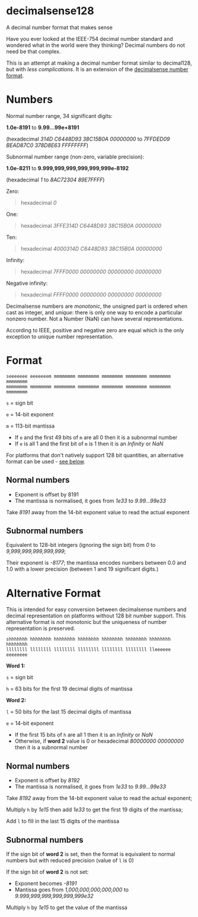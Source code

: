# decimalsense128
A decimal number format that makes sense

Have you ever looked at the IEEE-754 decimal number standard and wondered what in the world were they thinking?
Decimal numbers do not need be that complex.

This is an attempt at making a decimal number format similar to decimal128, but with _less complications_. It is an extension of the [decimalsense number format](https://github.com/jido/decimalsense).

Numbers
=======

Normal number range, 34 significant digits:

**1.0e-8191** to **9.99...99e+8191**

(hexadecimal _314D C6448D93 38C15B0A 00000000_ to _7FFDED09 BEAD87C0 378D8E63 FFFFFFFF_)

Subnormal number range (non-zero, variable precision):

**1.0e-8211** to **9.999,999,999,999,999,999e-8192**

(hexadecimal _1_ to _8AC72304 89E7FFFF_)

Zero:

> hexadecimal _0_

One:

> hexadecimal _3FFE314D C6448D93 38C15B0A 00000000_

Ten:

> hexadecimal _4000314D C6448D93 38C15B0A 00000000_

Infinity:

> hexadecimal _7FFF0000 00000000 00000000 00000000_

Negative infinity:

> hexadecimal _FFFF0000 00000000 00000000 00000000_

Decimalsense numbers are _monotonic_, the unsigned part is ordered when cast as integer, and _unique_: 
there is only one way to encode a particular nonzero number.
Not a Number (NaN) can have several representations.

According to IEEE, positive and negative zero are equal which is the only exception to unique number representation.

Format
======

~~~
seeeeeee eeeeeeem mmmmmmmm mmmmmmmm mmmmmmmm mmmmmmmm mmmmmmmm mmmmmmmm
mmmmmmmm mmmmmmmm mmmmmmmm mmmmmmmm mmmmmmmm mmmmmmmm mmmmmmmm mmmmmmmm
~~~

   `s` = sign bit
   
   `e` = 14-bit exponent
   
   `m` = 113-bit mantissa

 * If `e` and the first 49 bits of `m` are all 0 then it is a subnormal number
 * If `e` is all 1 and the first bit of `m` is 1 then it is an _Infinity_ or _NaN_

For platforms that don't natively support 128 bit quantities, an alternative format can be used - [see below](#alternative-format).

Normal numbers
--------------

 * Exponent is offset by 8191
 * The mantissa is normalised, it goes from _1e33_ to _9.99...99e33_

Take _8191_ away from the 14-bit exponent value to read the actual exponent

Subnormal numbers
-----------------

Equivalent to 128-bit integers (ignoring the sign bit) from _0_ to _9,999,999,999,999,999_;

Their exponent is _-8177_; the mantissa encodes numbers between 0.0 and 1.0 with a lower precision (between 1 and 19 significant digits.)

Alternative Format
==================

This is intended for easy conversion between decimalsense numbers and decimal representation on platforms without 128 bit number support.
This alternative format is _not_ monotonic but the uniqueness of number representation is preserved.

~~~
shhhhhhh hhhhhhhh hhhhhhhh hhhhhhhh hhhhhhhh hhhhhhhh hhhhhhhh hhhhhhhh
llllllll llllllll llllllll llllllll llllllll llllllll lleeeeee eeeeeeee
~~~

**Word 1:**

   `s` = sign bit
   
   `h` = 63 bits for the first 19 decimal digits of mantissa

**Word 2:**

   `l` = 50 bits for the last 15 decimal digits of mantissa
   
   `e` = 14-bit exponent

* If the first 15 bits of `h` are all 1 then it is an _Infinity_ or _NaN_
* Otherwise, if **word 2** value is 0 or hexadecimal _80000000 00000000_ then it is a subnormal number

Normal numbers
--------------

 * Exponent is offset by _8192_
 * The mantissa is normalised, it goes from _1e33_ to _9.99...99e33_

Take _8192_ away from the 14-bit exponent value to read the actual exponent;

Multiply `h` by _1e15_ then add _1e33_ to get the first 19 digits of the mantissa;

Add `l` to fill in the last 15 digits of the mantissa

Subnormal numbers
-----------------

If the sign bit of **word 2** is set, then the format is equivalent to normal numbers but with reduced precision (value of `l` is 0)

If the sign bit of **word 2** is not set:

 * Exponent becomes _-8191_
 * Mantissa goes from _1,000,000,000,000,000_ to _9.999,999,999,999,999,999e32_
 
Multiply `h` by _1e15_ to get the value of the mantissa
